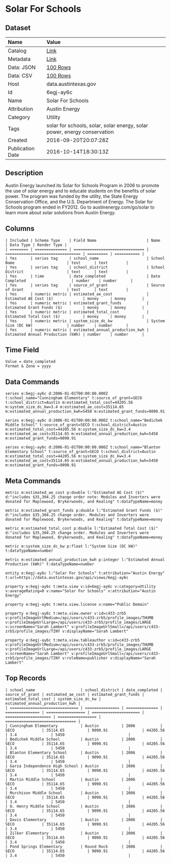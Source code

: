 # Solar For Schools

## Dataset

| Name | Value |
| :--- | :---- |
| Catalog | [Link](https://catalog.data.gov/dataset/solar-for-schools) |
| Metadata | [Link](https://data.austintexas.gov/api/views/6egj-ay6c) |
| Data: JSON | [100 Rows](https://data.austintexas.gov/api/views/6egj-ay6c/rows.json?max_rows=100) |
| Data: CSV | [100 Rows](https://data.austintexas.gov/api/views/6egj-ay6c/rows.csv?max_rows=100) |
| Host | data.austintexas.gov |
| Id | 6egj-ay6c |
| Name | Solar For Schools |
| Attribution | Austin Energy |
| Category | Utility |
| Tags | solar for schools, solar, solar energy, solar power, energy conservation |
| Created | 2016-09-20T20:07:28Z |
| Publication Date | 2016-10-14T18:30:13Z |

## Description

Austin Energy launched its Solar for Schools Program in 2006 to promote the use of solar energy and to educate students on the benefits of solar power. The program was funded by the utility, the State Energy Conservation Office, and the U.S. Department of Energy. The Solar for Schools program ended in FY2012. Go to austinenergy.com/go/solar to learn more about solar solutions from Austin Energy.

## Columns

```ls
| Included | Schema Type    | Field Name                      | Name                              | Data Type | Render Type |
| ======== | ============== | =============================== | ================================= | ========= | =========== |
| Yes      | series tag     | school_name                     | School Name                       | text      | text        |
| Yes      | series tag     | school_district                 | School District                   | text      | text        |
| Yes      | time           | date_completed                  | Date Completed                    | number    | number      |
| Yes      | series tag     | source_of_grant                 | Source of Grant                   | text      | text        |
| Yes      | numeric metric | estimated_ae_cost               | Estimated AE Cost ($)             | money     | money       |
| Yes      | numeric metric | estimated_grant_funds           | Estimated Grant Funds ($)         | money     | money       |
| Yes      | numeric metric | estimated_total_cost            | Estimated Total Cost ($)          | money     | money       |
| Yes      | numeric metric | system_size_dc_kw               | System Size (DC kW)               | number    | number      |
| Yes      | numeric metric | estimated_annual_production_kwh | Estimated Annual Production (kWh) | number    | number      |
```

## Time Field

```ls
Value = date_completed
Format & Zone = yyyy
```

## Data Commands

```ls
series e:6egj-ay6c d:2006-01-01T00:00:00.000Z t:school_name="Cunningham Elementary" t:source_of_grant=SECO t:school_district=Austin m:estimated_total_cost=44205.56 m:system_size_dc_kw=3.4 m:estimated_ae_cost=35114.65 m:estimated_annual_production_kwh=5450 m:estimated_grant_funds=9090.91

series e:6egj-ay6c d:2006-01-01T00:00:00.000Z t:school_name="Bedichek Middle School" t:source_of_grant=SECO t:school_district=Austin m:estimated_total_cost=44205.56 m:system_size_dc_kw=3.4 m:estimated_ae_cost=35114.65 m:estimated_annual_production_kwh=5450 m:estimated_grant_funds=9090.91

series e:6egj-ay6c d:2006-01-01T00:00:00.000Z t:school_name="Blanton Elementary School" t:source_of_grant=SECO t:school_district=Austin m:estimated_total_cost=44205.56 m:system_size_dc_kw=3.4 m:estimated_ae_cost=35114.65 m:estimated_annual_production_kwh=5450 m:estimated_grant_funds=9090.91
```

## Meta Commands

```ls
metric m:estimated_ae_cost p:double l:"Estimated AE Cost ($)" d:"includes $35,304.25 change order note: Modules and Inverters were donated for Maplewood, Brykerwoods, and Kealing" t:dataTypeName=money

metric m:estimated_grant_funds p:double l:"Estimated Grant Funds ($)" d:"includes $35,304.25 change order. Modules and Inverters were donated for Maplewood, Brykerwoods, and Kealing" t:dataTypeName=money

metric m:estimated_total_cost p:double l:"Estimated Total Cost ($)" d:"includes $35,304.25 change order. Modules and Inverters were donated for Maplewood, Brykerwoods, and Kealing" t:dataTypeName=money

metric m:system_size_dc_kw p:float l:"System Size (DC kW)" t:dataTypeName=number

metric m:estimated_annual_production_kwh p:integer l:"Estimated Annual Production (kWh)" t:dataTypeName=number

entity e:6egj-ay6c l:"Solar For Schools" t:attribution="Austin Energy" t:url=https://data.austintexas.gov/api/views/6egj-ay6c

property e:6egj-ay6c t:meta.view v:id=6egj-ay6c v:category=Utility v:averageRating=0 v:name="Solar For Schools" v:attribution="Austin Energy"

property e:6egj-ay6c t:meta.view.license v:name="Public Domain"

property e:6egj-ay6c t:meta.view.owner v:id=c433-zrb5 v:profileImageUrlMedium=/api/users/c433-zrb5/profile_images/THUMB v:profileImageUrlLarge=/api/users/c433-zrb5/profile_images/LARGE v:screenName="Sarah Lambert" v:profileImageUrlSmall=/api/users/c433-zrb5/profile_images/TINY v:displayName="Sarah Lambert"

property e:6egj-ay6c t:meta.view.tableauthor v:id=c433-zrb5 v:profileImageUrlMedium=/api/users/c433-zrb5/profile_images/THUMB v:profileImageUrlLarge=/api/users/c433-zrb5/profile_images/LARGE v:screenName="Sarah Lambert" v:profileImageUrlSmall=/api/users/c433-zrb5/profile_images/TINY v:roleName=publisher v:displayName="Sarah Lambert"
```

## Top Records

```ls
| school_name                    | school_district | date_completed | source_of_grant | estimated_ae_cost | estimated_grant_funds | estimated_total_cost | system_size_dc_kw | estimated_annual_production_kwh | 
| ============================== | =============== | ============== | =============== | ================= | ===================== | ==================== | ================= | =============================== | 
| Cunningham Elementary          | Austin          | 2006           | SECO            | 35114.65          | 9090.91               | 44205.56             | 3.4               | 5450                            | 
| Bedichek Middle School         | Austin          | 2006           | SECO            | 35114.65          | 9090.91               | 44205.56             | 3.4               | 5450                            | 
| Blanton Elementary School      | Austin          | 2006           | SECO            | 35114.65          | 9090.91               | 44205.56             | 3.4               | 5450                            | 
| Garza Independence High School | Austin          | 2006           | SECO            | 35114.65          | 9090.91               | 44205.56             | 3.4               | 5450                            | 
| Martin Middle School           | Austin          | 2006           | SECO            | 35114.65          | 9090.91               | 44205.56             | 3.4               | 5450                            | 
| Murchison Middle School        | Austin          | 2006           | SECO            | 35114.65          | 9090.91               | 44205.56             | 3.4               | 5450                            | 
| O. Henry Middle School         | Austin          | 2006           | SECO            | 35114.65          | 9090.91               | 44205.56             | 3.4               | 5450                            | 
| Davis Elementary               | Austin          | 2006           | SECO            | 35114.65          | 9090.91               | 44205.56             | 3.4               | 5450                            | 
| Zilker Elementary              | Austin          | 2006           | SECO            | 35114.65          | 9090.91               | 44205.56             | 3.4               | 5450                            | 
| Pond Springs Elementary        | Round Rock      | 2006           | SECO            | 35114.65          | 9090.91               | 44205.56             | 3.4               | 5450                            | 
```
